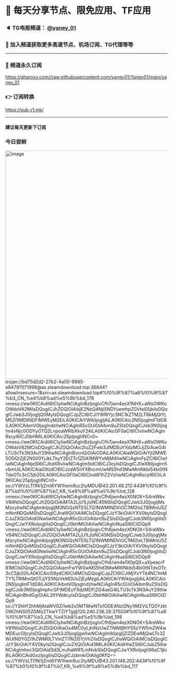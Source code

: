 # 🚀 每天分享节点、限免应用、TF应用
### 🔈 TG电报频道： [@yaney_01](https://t.me/yaney_01) 
### 🔔 加入频道获取更多高速节点、机场订阅、TG代理等等  
***
### 🔗  频道永久订阅
   https://ghproxy.com//raw.githubusercontent.com/yaney01/Yaney01/main/yaney_01
### 👉  订阅转换
   https://sub.v1.mk/
***
#### 建议每天更新下订阅
### 今日尝鲜
<img width="710" alt="image" src="https://user-images.githubusercontent.com/53202722/229390418-0202c0c1-d52b-40c5-b3de-c67847b62fa1.png">
trojan://bd75d2d2-27b2-4a00-9985-e84797071998@as.steamdownload.top:36644?allowInsecure=1&sni=as.steamdownload.top#%f0%9f%87%a8%f0%9f%87%b3_CN_%e4%b8%ad%e5%9b%bd_176
vmess://ew0KICAidiI6ICIyIiwNCiAgInBzIjogIvCfh7jwn4esX1NHX+aWsOWKoOWdoV82MiIsDQogICJhZGQiOiAibjE2NzQ4NjI5NDYuemhpZGVteS5jbiIsDQogICJwb3J0IjogIjQ0MyIsDQogICJpZCI6ICJiYWRlYjc3NC1kZTM2LTRkMjQtYjM5Zi1lMDllNDFlMWEyM2EiLA0KICAiYWlkIjogIjAiLA0KICAic2N5IjogImF1dG8iLA0KICAibmV0IjogIndzIiwNCiAgInR5cGUiOiAibm9uZSIsDQogICJob3N0IjogIm4xNjc0ODYyOTQ2LnpoaWRlbXkuY24iLA0KICAicGF0aCI6ICIvIiwNCiAgInRscyI6ICJ0bHMiLA0KICAic25pIjogIiINCn0=
vmess://ew0KICAidiI6ICIyIiwNCiAgInBzIjogIvCfh7jwn4esX1NHX+aWsOWKoOWdoV82MCIsDQogICJhZGQiOiAic2luZ2Fwb3JlMDEuYXdzMDJjZG4ueG4tLTU3cTk3N3AuY29tIiwNCiAgInBvcnQiOiAiODAiLA0KICAiaWQiOiAiYjI2MWE5ODQtZjE2NS00YjJkLTkyY2EtZTc1ZDA1MWYxMjM4IiwNCiAgImFpZCI6ICIwIiwNCiAgInNjeSI6ICJhdXRvIiwNCiAgIm5ldCI6ICJ3cyIsDQogICJ0eXBlIjogIm5vbmUiLA0KICAiaG9zdCI6ICJzaW5nYXBvcmUwMS5hd3MwMmNkbi54bi0tNTdxOTc3cC5jb20iLA0KICAicGF0aCI6ICIvaW1hZ2VzIiwNCiAgInRscyI6ICIiLA0KICAic25pIjogIiINCn0=
ss://YWVzLTI1Ni1jZmI6YW1hem9uc2tyMDU@43.201.48.212:443#%f0%9f%87%b0%f0%9f%87%b7_KR_%e9%9f%a9%e5%9b%bd_128
vmess://ew0KICAidiI6ICIyIiwNCiAgInBzIjogIvCfh6jwn4ezX0NOX+S4reWbvV84NiIsDQogICJhZGQiOiAiMTA2LjU1LjIzNC45NSIsDQogICJwb3J0IjogIjMxMzcyIiwNCiAgImlkIjogIjM3NGQzNTE5LTQ1NWMtNDViOC1lM2IxLTBlMmU5ZmNmNDQxMSIsDQogICJhaWQiOiAiMCIsDQogICJzY3kiOiAiYXV0byIsDQogICJuZXQiOiAidGNwIiwNCiAgInR5cGUiOiAibm9uZSIsDQogICJob3N0IjogIiIsDQogICJwYXRoIjogIiIsDQogICJ0bHMiOiAiIiwNCiAgInNuaSI6ICIiDQp9
vmess://ew0KICAidiI6ICIyIiwNCiAgInBzIjogIvCfh6jwn4ezX0NOX+S4reWbvV84NCIsDQogICJhZGQiOiAiMTA2LjU1LjIzNC45NSIsDQogICJwb3J0IjogIjMxMzcyIiwNCiAgImlkIjogIjM3NGQzNTE5LTQ1NWMtNDViOC1lM2IxLTBlMmU5ZmNmNDQxMSIsDQogICJhaWQiOiAiMCIsDQogICJzY3kiOiAiYXV0byIsDQogICJuZXQiOiAidGNwIiwNCiAgInR5cGUiOiAibm9uZSIsDQogICJob3N0IjogIiIsDQogICJwYXRoIjogIiIsDQogICJ0bHMiOiAiIiwNCiAgInNuaSI6ICIiDQp9
vmess://ew0KICAidiI6ICIyIiwNCiAgInBzIjogIvCfh6/wn4e1X0pQX+aXpeacrF81MCIsDQogICJhZGQiOiAiamFwYW0wMS5hd3MwMWNkbi54bi0tNTdxOTc3cC5jb20iLA0KICAicG9ydCI6ICI4MCIsDQogICJpZCI6ICJiMjYxYTk4NC1mMTY1LTRiMmQtOTJjYS1lNzVkMDUxZjEyMzgiLA0KICAiYWlkIjogIjAiLA0KICAic2N5IjogImF1dG8iLA0KICAibmV0IjogIndzIiwNCiAgInR5cGUiOiAibm9uZSIsDQogICJob3N0IjogImphcGFtMDEuYXdzMDFjZG4ueG4tLTU3cTk3N3AuY29tIiwNCiAgInBhdGgiOiAiL2ltYWdlcyIsDQogICJ0bHMiOiAiIiwNCiAgInNuaSI6ICIiDQp9
ss://Y2hhY2hhMjAtaWV0Zi1wb2x5MTMwNTo1ODE4NzI2Ny1lM2ViLTQ0YzktOWZhNS05ZGMzZTkwYTZlYTg@120.240.236.28:37503#%f0%9f%87%a8%f0%9f%87%b3_CN_%e4%b8%ad%e5%9b%bd_198
vmess://ew0KICAidiI6ICIyIiwNCiAgInBzIjogIvCfh6jwn4ezX0NOX+S4reWbvV81NiIsDQogICJhZGQiOiAiaGs4MC0yLjhiNzUwZTNlMjBhYS5zYW5mZW4wMDEucGljcyIsDQogICJwb3J0IjogIjgwIiwNCiAgImlkIjogIjZlZDEwMjQwLTc3ZWUtNDY0Zi1hZWM0LTVmZTI1N2I5YjVhZiIsDQogICJhaWQiOiAiMCIsDQogICJzY3kiOiAiYXV0byIsDQogICJuZXQiOiAid3MiLA0KICAidHlwZSI6ICJub25lIiwNCiAgImhvc3QiOiAid3d3LmJhaWR1LmNvbSIsDQogICJwYXRoIjogIi96aC1jbi8iLA0KICAidGxzIjogIiIsDQogICJzbmkiOiAiIg0KfQ==
ss://YWVzLTI1Ni1jZmI6YW1hem9uc2tyMDU@43.201.146.202:443#%f0%9f%87%b0%f0%9f%87%b7_KR_%e9%9f%a9%e5%9b%bd_117
